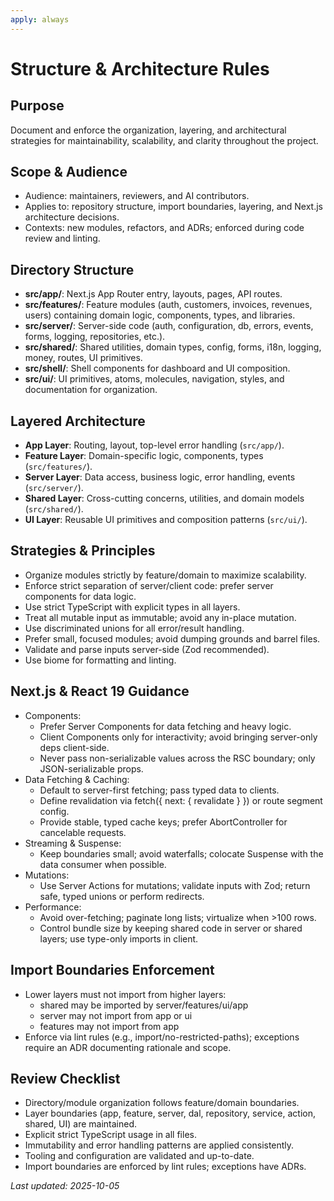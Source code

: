 ```yaml
---
apply: always
---
```


# Structure & Architecture Rules

## Purpose

Document and enforce the organization, layering, and architectural strategies for maintainability, scalability, and
clarity throughout the project.

## Scope & Audience

- Audience: maintainers, reviewers, and AI contributors.
- Applies to: repository structure, import boundaries, layering, and Next.js architecture decisions.
- Contexts: new modules, refactors, and ADRs; enforced during code review and linting.

## Directory Structure

- **src/app/**: Next.js App Router entry, layouts, pages, API routes.
- **src/features/**: Feature modules (auth, customers, invoices, revenues, users) containing domain logic, components,
  types, and libraries.
- **src/server/**: Server-side code (auth, configuration, db, errors, events, forms, logging, repositories, etc.).
- **src/shared/**: Shared utilities, domain types, config, forms, i18n, logging, money, routes, UI primitives.
- **src/shell/**: Shell components for dashboard and UI composition.
- **src/ui/**: UI primitives, atoms, molecules, navigation, styles, and documentation for organization.

## Layered Architecture

- **App Layer**: Routing, layout, top-level error handling (`src/app/`).
- **Feature Layer**: Domain-specific logic, components, types (`src/features/`).
- **Server Layer**: Data access, business logic, error handling, events (`src/server/`).
- **Shared Layer**: Cross-cutting concerns, utilities, and domain models (`src/shared/`).
- **UI Layer**: Reusable UI primitives and composition patterns (`src/ui/`).

## Strategies & Principles

- Organize modules strictly by feature/domain to maximize scalability.
- Enforce strict separation of server/client code: prefer server components for data logic.
- Use strict TypeScript with explicit types in all layers.
- Treat all mutable input as immutable; avoid any in-place mutation.
- Use discriminated unions for all error/result handling.
- Prefer small, focused modules; avoid dumping grounds and barrel files.
- Validate and parse inputs server-side (Zod recommended).
- Use biome for formatting and linting.

## Next.js & React 19 Guidance

- Components:
    - Prefer Server Components for data fetching and heavy logic.
    - Client Components only for interactivity; avoid bringing server-only deps client-side.
    - Never pass non-serializable values across the RSC boundary; only JSON-serializable props.
- Data Fetching & Caching:
    - Default to server-first fetching; pass typed data to clients.
    - Define revalidation via fetch({ next: { revalidate } }) or route segment config.
    - Provide stable, typed cache keys; prefer AbortController for cancelable requests.
- Streaming & Suspense:
    - Keep boundaries small; avoid waterfalls; colocate Suspense with the data consumer when possible.
- Mutations:
    - Use Server Actions for mutations; validate inputs with Zod; return safe, typed unions or perform redirects.
- Performance:
    - Avoid over-fetching; paginate long lists; virtualize when >100 rows.
    - Control bundle size by keeping shared code in server or shared layers; use type-only imports in client.

## Import Boundaries Enforcement

- Lower layers must not import from higher layers:
    - shared may be imported by server/features/ui/app
    - server may not import from app or ui
    - features may not import from app
- Enforce via lint rules (e.g., import/no-restricted-paths); exceptions require an ADR documenting rationale and scope.

## Review Checklist

- Directory/module organization follows feature/domain boundaries.
- Layer boundaries (app, feature, server, dal, repository, service, action, shared, UI) are maintained.
- Explicit strict TypeScript usage in all files.
- Immutability and error handling patterns are applied consistently.
- Tooling and configuration are validated and up-to-date.
- Import boundaries are enforced by lint rules; exceptions have ADRs.

_Last updated: 2025-10-05_

